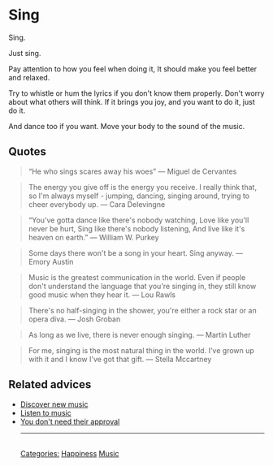 # Sing

Sing. 

Just sing. 

Pay attention to how you feel when doing it, It should make you feel better and relaxed.

Try to whistle or hum the lyrics if you don't know them properly. Don't worry about what others will think. If it brings you joy, and you want to do it, just do it. 

And dance too if you want. Move your body to the sound of the music.

## Quotes

> “He who sings scares away his woes” — Miguel de Cervantes

> The energy you give off is the energy you receive. I really think that, so I'm always myself - jumping, dancing, singing around, trying to cheer everybody up. — Cara Delevingne

> “You've gotta dance like there's nobody watching, Love like you'll never be hurt, Sing like there's nobody listening, And live like it's heaven on earth.” ― William W. Purkey

> Some days there won't be a song in your heart. Sing anyway. — Emory Austin

> Music is the greatest communication in the world. Even if people don't understand the language that you're singing in, they still know good music when they hear it. — Lou Rawls

> There's no half-singing in the shower, you're either a rock star or an opera diva. — Josh Groban

> As long as we live, there is never enough singing. — Martin Luther

> For me, singing is the most natural thing in the world. I've grown up with it and I know I've got that gift. — Stella Mccartney

## Related advices

- [Discover new music](Discover%20new%20music/index.md)
- [Listen to music](Listen%20to%20music/index.md)
- [You don't need their approval](You%20don't%20need%20their%20approval/index.md)<hr/><br/>[Categories:](Categories/index.md) [Happiness](Categories/Happiness.md) [Music](Categories/Music.md)